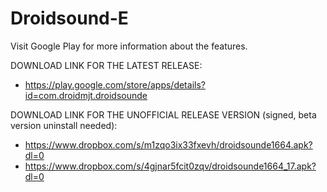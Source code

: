 Droidsound-E 
============

Visit Google Play for more information about the features.

DOWNLOAD LINK FOR THE LATEST RELEASE:

* https://play.google.com/store/apps/details?id=com.droidmjt.droidsounde

DOWNLOAD LINK FOR THE UNOFFICIAL RELEASE VERSION (signed, beta version uninstall needed):

* https://www.dropbox.com/s/m1zqo3ix33fxevh/droidsounde1664.apk?dl=0
* https://www.dropbox.com/s/4gjnar5fcit0zqv/droidsounde1664_17.apk?dl=0
